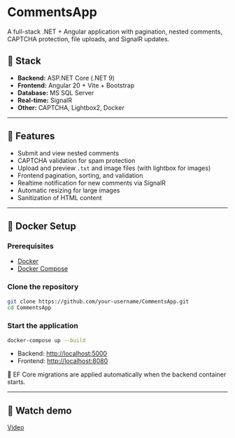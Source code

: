 # CommentsApp

A full-stack .NET + Angular application with pagination, nested comments, CAPTCHA protection, file uploads, and SignalR updates.

## 🧰 Stack

- **Backend:** ASP.NET Core (.NET 9)
- **Frontend:** Angular 20 + Vite + Bootstrap
- **Database:** MS SQL Server
- **Real-time:** SignalR
- **Other:** CAPTCHA, Lightbox2, Docker

---

## 🚀 Features

- Submit and view nested comments
- CAPTCHA validation for spam protection
- Upload and preview `.txt` and image files (with lightbox for images)
- Frontend pagination, sorting, and validation
- Realtime notification for new comments via SignalR
- Automatic resizing for large images
- Sanitization of HTML content

---

## 🐳 Docker Setup

### Prerequisites

- [Docker](https://www.docker.com/)
- [Docker Compose](https://docs.docker.com/compose/)

### Clone the repository

```bash
git clone https://github.com/your-username/CommentsApp.git
cd CommentsApp
```

### Start the application

```bash
docker-compose up --build
```

- Backend: [http://localhost:5000](http://localhost:5000)
- Frontend: [http://localhost:8080](http://localhost:8080)

📝 EF Core migrations are applied automatically when the backend container starts.

---

## 🎥 Watch demo
[Video](App%20functionality%20showcase.mp4)
